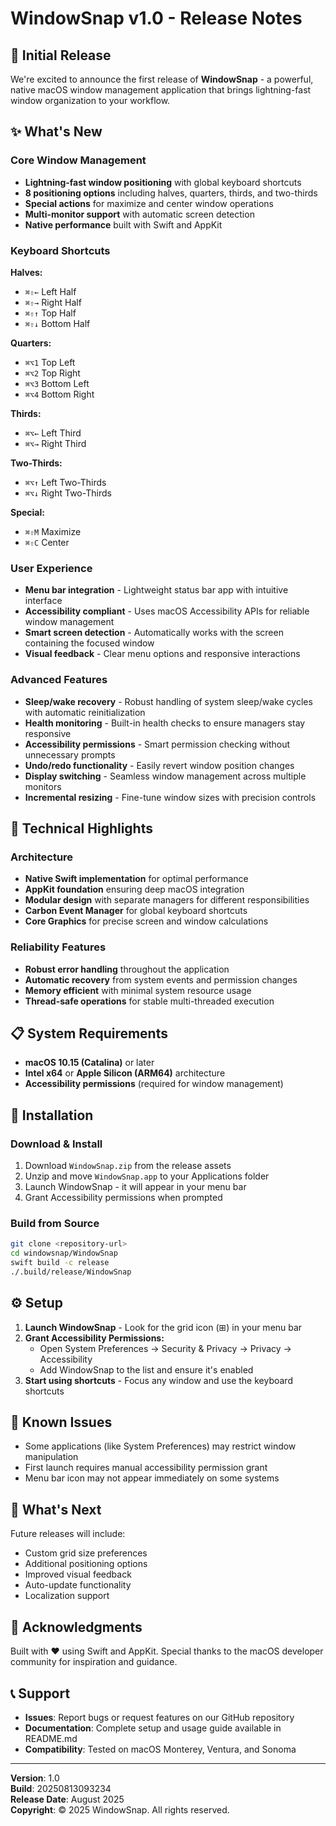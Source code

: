 # WindowSnap v1.0 - Release Notes

## 🎉 Initial Release

We're excited to announce the first release of **WindowSnap** - a powerful, native macOS window management application that brings lightning-fast window organization to your workflow.

## ✨ What's New

### Core Window Management
- **Lightning-fast window positioning** with global keyboard shortcuts
- **8 positioning options** including halves, quarters, thirds, and two-thirds
- **Special actions** for maximize and center window operations
- **Multi-monitor support** with automatic screen detection
- **Native performance** built with Swift and AppKit

### Keyboard Shortcuts
**Halves:**
- `⌘⇧←` Left Half
- `⌘⇧→` Right Half  
- `⌘⇧↑` Top Half
- `⌘⇧↓` Bottom Half

**Quarters:**
- `⌘⌥1` Top Left
- `⌘⌥2` Top Right
- `⌘⌥3` Bottom Left
- `⌘⌥4` Bottom Right

**Thirds:**
- `⌘⌥←` Left Third
- `⌘⌥→` Right Third

**Two-Thirds:**
- `⌘⌥↑` Left Two-Thirds
- `⌘⌥↓` Right Two-Thirds

**Special:**
- `⌘⇧M` Maximize
- `⌘⇧C` Center

### User Experience
- **Menu bar integration** - Lightweight status bar app with intuitive interface
- **Accessibility compliant** - Uses macOS Accessibility APIs for reliable window management
- **Smart screen detection** - Automatically works with the screen containing the focused window
- **Visual feedback** - Clear menu options and responsive interactions

### Advanced Features
- **Sleep/wake recovery** - Robust handling of system sleep/wake cycles with automatic reinitialization
- **Health monitoring** - Built-in health checks to ensure managers stay responsive
- **Accessibility permissions** - Smart permission checking without unnecessary prompts
- **Undo/redo functionality** - Easily revert window position changes
- **Display switching** - Seamless window management across multiple monitors
- **Incremental resizing** - Fine-tune window sizes with precision controls

## 🔧 Technical Highlights

### Architecture
- **Native Swift implementation** for optimal performance
- **AppKit foundation** ensuring deep macOS integration
- **Modular design** with separate managers for different responsibilities
- **Carbon Event Manager** for global keyboard shortcuts
- **Core Graphics** for precise screen and window calculations

### Reliability Features
- **Robust error handling** throughout the application
- **Automatic recovery** from system events and permission changes
- **Memory efficient** with minimal system resource usage
- **Thread-safe operations** for stable multi-threaded execution

## 📋 System Requirements

- **macOS 10.15 (Catalina)** or later
- **Intel x64** or **Apple Silicon (ARM64)** architecture
- **Accessibility permissions** (required for window management)

## 🚀 Installation

### Download & Install
1. Download `WindowSnap.zip` from the release assets
2. Unzip and move `WindowSnap.app` to your Applications folder
3. Launch WindowSnap - it will appear in your menu bar
4. Grant Accessibility permissions when prompted

### Build from Source
```bash
git clone <repository-url>
cd windowsnap/WindowSnap
swift build -c release
./.build/release/WindowSnap
```

## ⚙️ Setup

1. **Launch WindowSnap** - Look for the grid icon (⊞) in your menu bar
2. **Grant Accessibility Permissions:**
   - Open System Preferences → Security & Privacy → Privacy → Accessibility
   - Add WindowSnap to the list and ensure it's enabled
3. **Start using shortcuts** - Focus any window and use the keyboard shortcuts

## 🐛 Known Issues

- Some applications (like System Preferences) may restrict window manipulation
- First launch requires manual accessibility permission grant
- Menu bar icon may not appear immediately on some systems

## 🔮 What's Next

Future releases will include:
- Custom grid size preferences
- Additional positioning options
- Improved visual feedback
- Auto-update functionality
- Localization support

## 🙏 Acknowledgments

Built with ❤️ using Swift and AppKit. Special thanks to the macOS developer community for inspiration and guidance.

## 📞 Support

- **Issues**: Report bugs or request features on our GitHub repository
- **Documentation**: Complete setup and usage guide available in README.md
- **Compatibility**: Tested on macOS Monterey, Ventura, and Sonoma

---

**Version**: 1.0  
**Build**: 20250813093234  
**Release Date**: August 2025  
**Copyright**: © 2025 WindowSnap. All rights reserved.
